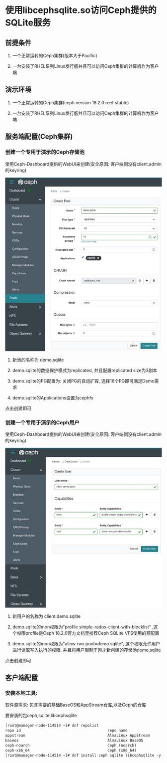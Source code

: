 # 使用libcephsqlite.so访问Ceph提供的SQLite服务

## 前提条件

1. 一个正常运转的Ceph集群(版本大于Pacific)

2. 一台安装了RHEL系列Linux发行版并且可以访问Ceph集群的计算机作为客户端

## 演示环境

1. 一个正常运转的Ceph集群(ceph version 18.2.0 reef stable)

2. 一台安装了RHEL系列Linux发行版并且可以访问Ceph集群的计算机作为客户端

## 服务端配置(Ceph集群)

### 创建一个专用于演示的Ceph存储池

使用Ceph-Dashboard提供的WebUI来创建(安全原因: 客户端侧没有client.admin的keyring)

![Image Description](images/libcephsqlite-demo01.jpg)

1. 新池的名称为 demo.sqlite

2. demo.sqlite的数据保护模式为replicated, 并且配置replicated size为3副本

3. demo.sqlite的PG配置为: 关闭PG的自动扩容, 选择16个PG即可满足Demo需求

4. demo.sqlite的Applications设置为cephfs

点击创建即可

### 创建一个专用于演示的Ceph用户

使用Ceph-Dashboard提供的WebUI来创建(安全原因: 客户端侧没有client.admin的keyring)

![Image Description](images/libcephsqlite-demo02.jpg)

1. 新用户的名称为 client.demo.sqlite

2. demo.sqlite的mon权限为"profile simple-rados-client-with-blocklist" ,这个权限profile是Ceph 18.2.0官方文档里推荐Ceph SQLite VFS使用的预配置

3. demo.sqlite的mon权限为"allow rwx pool=demo.sqlite", 这个权限允许用户进行读取写入执行的权限, 并且将用户限制于刚才新创建的存储池demo.sqlite

点击创建即可

## 客户端配置

### 安装本地工具:

软件源需求: 包含需要的基础BaseOS和AppStream仓库,以及Ceph的仓库

要安装的包ceph,sqlite,libcephsqlite

```
[root@manager-node-114514 ~]# dnf repolist
repo id                                       repo name
appstream                                     AlmaLinux AppStream
baseos                                        AlmaLinux BaseOS
ceph-noarch                                   Ceph (noarch)
ceph-x86_64                                   Ceph (x86_64)
[root@manager-node-114514 ~]# dnf install ceph sqlite libcephsqlite -y
```
